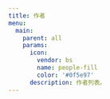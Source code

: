 ```yaml
---
title: 作者
menu:
  main:
    parent: all
    params:
      icon:
        vendor: bs
        name: people-fill
        color: '#0f5e97'
      description: 作者列表。
---
```

